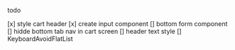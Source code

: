 todo

[x] style cart header
[x] create input component
[] bottom form component
[] hidde bottom tab nav in cart screen
[] header text style
[] KeyboardAvoidFlatList
